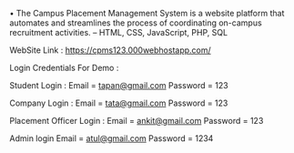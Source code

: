 •	The Campus Placement Management System is a website platform that automates and streamlines the process of coordinating on-campus recruitment activities. – HTML, CSS, JavaScript, PHP, SQL

WebSite Link :  https://cpms123.000webhostapp.com/

Login Credentials For Demo :

Student Login : 
Email = tapan@gmail.com
Password = 123

Company Login : 
Email = tata@gmail.com
Password = 123

Placement Officer Login : 
Email = ankit@gmail.com
Password = 123

Admin login
Email = atul@gmail.com
Password = 1234
